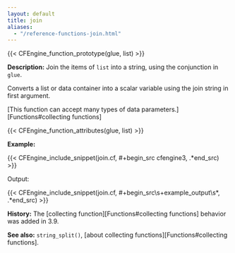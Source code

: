 ```yaml
---
layout: default
title: join
aliases:
  - "/reference-functions-join.html"
---
```


{{< CFEngine_function_prototype(glue, list) >}}

**Description:** Join the items of `list` into a string, using the conjunction in `glue`.

Converts a list or data container into a scalar variable using the
join string in first argument.

[This function can accept many types of data parameters.][Functions#collecting functions]

{{< CFEngine_function_attributes(glue, list) >}}

**Example:**

{{< CFEngine_include_snippet(join.cf, #\+begin_src cfengine3, .*end_src) >}}

Output:

{{< CFEngine_include_snippet(join.cf, #\+begin_src\s+example_output\s*, .*end_src) >}}

**History:** The [collecting function][Functions#collecting functions] behavior was added in 3.9.

**See also:** `string_split()`, [about collecting functions][Functions#collecting functions].
